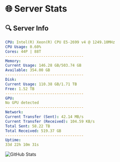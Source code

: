 # 🌐 Server Stats
## 🔍 Server Info
```yaml
CPU: Intel(R) Xeon(R) CPU E5-2699 v4 @ 1249.10MHz
CPU Usage: 0.60%
Cores: 44P | 88T
-----------------------------------
Memory:
Current Usage: 146.28 GB/503.74 GB
Available: 354.00 GB
-----------------------------------
Disk:
Current Usage: 110.38 GB/1.71 TB
Free: 1.52 TB
-----------------------------------
GPU:
No GPU detected
-----------------------------------
Network:
Current Transfer (Sent): 42.14 MB/s
Current Transfer (Received): 104.59 KB/s
Total Sent: 58.22 TB
Total Received: 519.37 GB
-----------------------------------
Uptime:
33d 22h 10m 31s
```
![GitHub Stats](https://img.shields.io/badge/Updated-2025-04-10_19:33:20-blue)